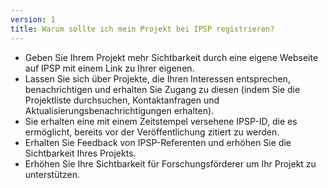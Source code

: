 ```yaml
---
version: 1
title: Warum sollte ich mein Projekt bei IPSP registrieren?
---
```


- Geben Sie Ihrem Projekt mehr Sichtbarkeit durch eine eigene Webseite auf IPSP mit einem Link zu Ihrer eigenen.
- Lassen Sie sich über Projekte, die Ihren Interessen entsprechen, benachrichtigen und erhalten Sie Zugang zu diesen (indem Sie die Projektliste durchsuchen, Kontaktanfragen und Aktualisierungsbenachrichtigungen erhalten).
- Sie erhalten eine mit einem Zeitstempel versehene IPSP-ID, die es ermöglicht, bereits vor der Veröffentlichung zitiert zu werden.
- Erhalten Sie Feedback von IPSP-Referenten und erhöhen Sie die Sichtbarkeit Ihres Projekts.
- Erhöhen Sie Ihre Sichtbarkeit für Forschungsförderer um Ihr Projekt zu unterstützen.
